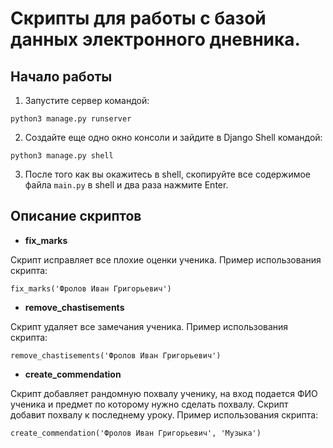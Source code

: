 # Скрипты для работы с базой данных электронного дневника.

## Начало работы
1. Запустите сервер командой:
```
python3 manage.py runserver
```

2. Создайте еще одно окно консоли и зайдите в Django Shell командой:
```
python3 manage.py shell
```

3. После того как вы окажитесь в shell, скопируйте все содержимое файла `main.py` в shell и два раза нажмите Enter.


## Описание скриптов

* **fix_marks**

Скрипт исправляет все плохие оценки ученика.
Пример использования скрипта:
```
fix_marks('Фролов Иван Григорьевич')
```

* **remove_chastisements**

Скрипт удаляет все замечания ученика.
Пример использования скрипта:
```
remove_chastisements('Фролов Иван Григорьевич')
```

* **create_commendation**

Скрипт добавляет рандомную похвалу ученику, на вход подается ФИО ученика и предмет по которому нужно сделать похвалу. Скрипт добавит похвалу к последнему уроку.
Пример использования скрипта:
```
create_commendation('Фролов Иван Григорьевич', 'Музыка')
```
